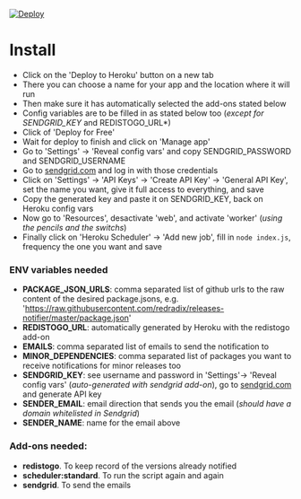 [![Deploy](https://www.herokucdn.com/deploy/button.svg)](https://heroku.com/deploy)

# Install
- Click on the 'Deploy to Heroku' button on a new tab
- There you can choose a name for your app and the location where it will run
- Then make sure it has automatically selected the add-ons stated below
- Config variables are to be filled in as stated below too (*except for SENDGRID_KEY* and REDISTOGO_URL*)
- Click of 'Deploy for Free'
- Wait for deploy to finish and click on 'Manage app'
- Go to 'Settings' -> 'Reveal config vars' and copy SENDGRID_PASSWORD and SENDGRID_USERNAME
- Go to [sendgrid.com](https://sendgrid.com) and log in with those credentials
- Click on 'Settings' -> 'API Keys' -> 'Create API Key' -> 'General API Key', set the name you want, give it full access to everything, and save
- Copy the generated key and paste it on SENDGRID_KEY, back on Heroku config vars
- Now go to 'Resources', desactivate 'web', and activate 'worker' (*using the pencils and the switchs*)
- Finally click on 'Heroku Scheduler' -> 'Add new job', fill in `node index.js`, frequency the one you want and save

### ENV variables needed

- **PACKAGE_JSON_URLS**: comma separated list of github urls to the raw content of the desired package.jsons, e.g. 'https://raw.githubusercontent.com/redradix/releases-notifier/master/package.json'
- **REDISTOGO_URL**: automatically generated by Heroku with the redistogo add-on
- **EMAILS**: comma separated list of emails to send the notification to
- **MINOR_DEPENDENCIES**: comma separated list of packages you want to receive notifications for minor releases too
- **SENDGRID_KEY**: see username and password in 'Settings'-> 'Reveal config vars' (*auto-generated with sendgrid add-on*), go to [sendgrid.com](https://sendgrid.com) and generate API key
- **SENDER_EMAIL**: email direction that sends you the email (*should have a domain whitelisted in Sendgrid*)
- **SENDER_NAME**: name for the email above

### Add-ons needed:

- **redistogo**. To keep record of the versions already notified
- **scheduler:standard**. To run the script again and again
- **sendgrid**. To send the emails
